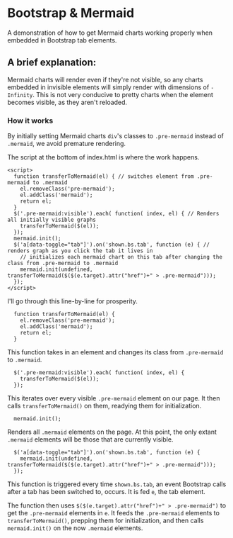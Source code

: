 # Bootstrap & Mermaid
A demonstration of how to get Mermaid charts working properly when embedded in Bootstrap tab elements.
## A brief explanation:
Mermaid charts will render even if they're not visible, so any charts embedded in invisible elements will simply render with dimensions of `-Infinity`. This is not very conducive to pretty charts when the element becomes visible, as they aren't reloaded.
### How it works
By initially setting Mermaid charts `div`'s classes to `.pre-mermaid` instead of `.mermaid`, we avoid premature rendering.

The script at the bottom of index.html is where the work happens.
```
<script>
  function transferToMermaid(el) { // switches element from .pre-mermaid to .mermaid
    el.removeClass('pre-mermaid');
    el.addClass('mermaid');
    return el;
  }
  $('.pre-mermaid:visible').each( function( index, el) { // Renders all initially visible graphs
    transferToMermaid($(el));
  });
  mermaid.init();
  $('a[data-toggle="tab"]').on('shown.bs.tab', function (e) { // renders graph as you click the tab it lives in
    // initializes each mermaid chart on this tab after changing the class from .pre-mermaid to .mermaid
    mermaid.init(undefined, transferToMermaid($($(e.target).attr("href")+" > .pre-mermaid")));
  });
</script>
```
I'll go through this line-by-line for prosperity.
```
  function transferToMermaid(el) {
    el.removeClass('pre-mermaid');
    el.addClass('mermaid');
    return el;
  }
```
This function takes in an element and changes its class from `.pre-mermaid` to `.mermaid`.
```
  $('.pre-mermaid:visible').each( function( index, el) {
    transferToMermaid($(el));
  });
```
This iterates over every visible `.pre-mermaid` element on our page. It then calls `transferToMermaid()` on them, readying them for initialization.
```
  mermaid.init();
```
Renders all `.mermaid` elements on the page. At this point, the only extant `.mermaid` elements will be those that are currently visible.
```
  $('a[data-toggle="tab"]').on('shown.bs.tab', function (e) {
    mermaid.init(undefined, transferToMermaid($($(e.target).attr("href")+" > .pre-mermaid")));
  });
```
This function is triggered every time `shown.bs.tab`, an event Bootstrap calls after a tab has been switched to, occurs. It is fed `e`, the tab element.

The function then uses `$($(e.target).attr("href")+" > .pre-mermaid")` to get the `.pre-mermaid` elements in `e`. It feeds the `.pre-mermaid` elements to `transferToMermaid()`, prepping them for initialization, and then calls `mermaid.init()` on the now `.mermaid` elements.
